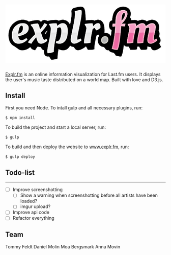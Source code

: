 # ![Explr.fm](src/assets/img/explrlogo.png)

[Explr.fm](http://www.explr.fm) is an online information visualization for Last.fm users. It displays the user's music taste distributed on a world map. Built with love and D3.js.



## Install

First you need Node. To intall gulp and all necessary plugins, run:

```
$ npm install
```
To build the project and start a local server, run:
```
$ gulp
``` 
To build and then deploy the website to www.explr.fm, run:
```
$ gulp deploy
``` 


## Todo-list
-----
- [ ] Improve screenshotting
  - [ ] Show a warning when screenshotting before all artists have been loaded?
  - [ ] imgur upload?
- [ ] Improve api code
- [ ] Refactor everything

## Team

Tommy Feldt
Daniel Molin
Moa Bergsmark
Anna Movin
